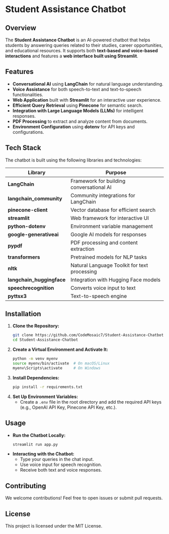 # Student Assistance Chatbot

## Overview
The **Student Assistance Chatbot** is an AI-powered chatbot that helps students by answering queries related to their studies, career opportunities, and educational resources. It supports both **text-based and voice-based interactions** and features a **web interface built using Streamlit**.

## Features
- **Conversational AI** using **LangChain** for natural language understanding.
- **Voice Assistance** for both speech-to-text and text-to-speech functionalities.
- **Web Application** built with **Streamlit** for an interactive user experience.
- **Efficient Query Retrieval** using **Pinecone** for semantic search.
- **Integration with Large Language Models (LLMs)** for intelligent responses.
- **PDF Processing** to extract and analyze content from documents.
- **Environment Configuration** using **dotenv** for API keys and configurations.

## Tech Stack
The chatbot is built using the following libraries and technologies:

| Library               | Purpose                                      |
|-----------------------|----------------------------------------------|
| **LangChain**        | Framework for building conversational AI    |
| **langchain_community** | Community integrations for LangChain        |
| **pinecone-client**  | Vector database for efficient search        |
| **streamlit**        | Web framework for interactive UI            |
| **python-dotenv**    | Environment variable management             |
| **google-generativeai** | Google AI models for responses              |
| **pypdf**            | PDF processing and content extraction       |
| **transformers**     | Pretrained models for NLP tasks             |
| **nltk**             | Natural Language Toolkit for text processing |
| **langchain_huggingface** | Integration with Hugging Face models         |
| **speechrecognition** | Converts voice input to text               |
| **pyttsx3**          | Text-to-speech engine                       |

## Installation
1. **Clone the Repository:**
   ```sh
   git clone https://github.com/CodeMosaic7/Student-Assistance-Chatbot.git
   cd Student-Assistance-Chatbot
   ```
2. **Create a Virtual Environment and Activate It:**
   ```sh
   python -m venv myenv
   source myenv/bin/activate  # On macOS/Linux
   myenv\Scripts\activate     # On Windows
   ```
3. **Install Dependencies:**
   ```sh
   pip install -r requirements.txt
   ```
4. **Set Up Environment Variables:**
   - Create a `.env` file in the root directory and add the required API keys (e.g., OpenAI API Key, Pinecone API Key, etc.).

## Usage
- **Run the Chatbot Locally:**
  ```sh
  streamlit run app.py
  ```
- **Interacting with the Chatbot:**
  - Type your queries in the chat input.
  - Use voice input for speech recognition.
  - Receive both text and voice responses.

## Contributing
We welcome contributions! Feel free to open issues or submit pull requests.

## License
This project is licensed under the MIT License.



